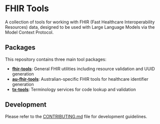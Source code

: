 # FHIR Tools

A collection of tools for working with FHIR (Fast Healthcare Interoperability Resources) data, designed to be used with Large Language Models via the Model Context Protocol.

## Packages

This repository contains three main tool packages:

- **[fhir-tools](./fhir-tools/README.md)**: General FHIR utilities including resource validation and UUID generation
- **[au-fhir-tools](./au-fhir-tools/README.md)**: Australian-specific FHIR tools for healthcare identifier generation
- **[tx-tools](./tx-tools/README.md)**: Terminology services for code lookup and validation

## Development

Please refer to the [CONTRIBUTING.md](CONTRIBUTING.md) file for development guidelines.
